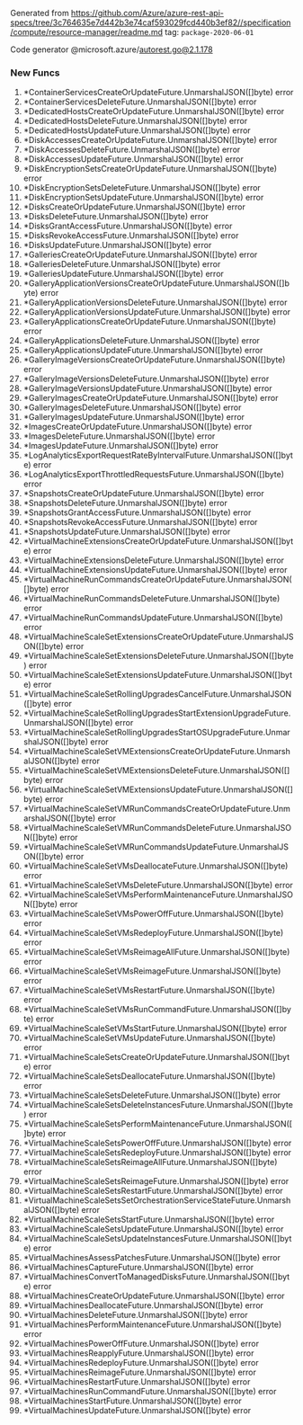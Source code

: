 Generated from https://github.com/Azure/azure-rest-api-specs/tree/3c764635e7d442b3e74caf593029fcd440b3ef82//specification/compute/resource-manager/readme.md tag: `package-2020-06-01`

Code generator @microsoft.azure/autorest.go@2.1.178


### New Funcs

1. *ContainerServicesCreateOrUpdateFuture.UnmarshalJSON([]byte) error
1. *ContainerServicesDeleteFuture.UnmarshalJSON([]byte) error
1. *DedicatedHostsCreateOrUpdateFuture.UnmarshalJSON([]byte) error
1. *DedicatedHostsDeleteFuture.UnmarshalJSON([]byte) error
1. *DedicatedHostsUpdateFuture.UnmarshalJSON([]byte) error
1. *DiskAccessesCreateOrUpdateFuture.UnmarshalJSON([]byte) error
1. *DiskAccessesDeleteFuture.UnmarshalJSON([]byte) error
1. *DiskAccessesUpdateFuture.UnmarshalJSON([]byte) error
1. *DiskEncryptionSetsCreateOrUpdateFuture.UnmarshalJSON([]byte) error
1. *DiskEncryptionSetsDeleteFuture.UnmarshalJSON([]byte) error
1. *DiskEncryptionSetsUpdateFuture.UnmarshalJSON([]byte) error
1. *DisksCreateOrUpdateFuture.UnmarshalJSON([]byte) error
1. *DisksDeleteFuture.UnmarshalJSON([]byte) error
1. *DisksGrantAccessFuture.UnmarshalJSON([]byte) error
1. *DisksRevokeAccessFuture.UnmarshalJSON([]byte) error
1. *DisksUpdateFuture.UnmarshalJSON([]byte) error
1. *GalleriesCreateOrUpdateFuture.UnmarshalJSON([]byte) error
1. *GalleriesDeleteFuture.UnmarshalJSON([]byte) error
1. *GalleriesUpdateFuture.UnmarshalJSON([]byte) error
1. *GalleryApplicationVersionsCreateOrUpdateFuture.UnmarshalJSON([]byte) error
1. *GalleryApplicationVersionsDeleteFuture.UnmarshalJSON([]byte) error
1. *GalleryApplicationVersionsUpdateFuture.UnmarshalJSON([]byte) error
1. *GalleryApplicationsCreateOrUpdateFuture.UnmarshalJSON([]byte) error
1. *GalleryApplicationsDeleteFuture.UnmarshalJSON([]byte) error
1. *GalleryApplicationsUpdateFuture.UnmarshalJSON([]byte) error
1. *GalleryImageVersionsCreateOrUpdateFuture.UnmarshalJSON([]byte) error
1. *GalleryImageVersionsDeleteFuture.UnmarshalJSON([]byte) error
1. *GalleryImageVersionsUpdateFuture.UnmarshalJSON([]byte) error
1. *GalleryImagesCreateOrUpdateFuture.UnmarshalJSON([]byte) error
1. *GalleryImagesDeleteFuture.UnmarshalJSON([]byte) error
1. *GalleryImagesUpdateFuture.UnmarshalJSON([]byte) error
1. *ImagesCreateOrUpdateFuture.UnmarshalJSON([]byte) error
1. *ImagesDeleteFuture.UnmarshalJSON([]byte) error
1. *ImagesUpdateFuture.UnmarshalJSON([]byte) error
1. *LogAnalyticsExportRequestRateByIntervalFuture.UnmarshalJSON([]byte) error
1. *LogAnalyticsExportThrottledRequestsFuture.UnmarshalJSON([]byte) error
1. *SnapshotsCreateOrUpdateFuture.UnmarshalJSON([]byte) error
1. *SnapshotsDeleteFuture.UnmarshalJSON([]byte) error
1. *SnapshotsGrantAccessFuture.UnmarshalJSON([]byte) error
1. *SnapshotsRevokeAccessFuture.UnmarshalJSON([]byte) error
1. *SnapshotsUpdateFuture.UnmarshalJSON([]byte) error
1. *VirtualMachineExtensionsCreateOrUpdateFuture.UnmarshalJSON([]byte) error
1. *VirtualMachineExtensionsDeleteFuture.UnmarshalJSON([]byte) error
1. *VirtualMachineExtensionsUpdateFuture.UnmarshalJSON([]byte) error
1. *VirtualMachineRunCommandsCreateOrUpdateFuture.UnmarshalJSON([]byte) error
1. *VirtualMachineRunCommandsDeleteFuture.UnmarshalJSON([]byte) error
1. *VirtualMachineRunCommandsUpdateFuture.UnmarshalJSON([]byte) error
1. *VirtualMachineScaleSetExtensionsCreateOrUpdateFuture.UnmarshalJSON([]byte) error
1. *VirtualMachineScaleSetExtensionsDeleteFuture.UnmarshalJSON([]byte) error
1. *VirtualMachineScaleSetExtensionsUpdateFuture.UnmarshalJSON([]byte) error
1. *VirtualMachineScaleSetRollingUpgradesCancelFuture.UnmarshalJSON([]byte) error
1. *VirtualMachineScaleSetRollingUpgradesStartExtensionUpgradeFuture.UnmarshalJSON([]byte) error
1. *VirtualMachineScaleSetRollingUpgradesStartOSUpgradeFuture.UnmarshalJSON([]byte) error
1. *VirtualMachineScaleSetVMExtensionsCreateOrUpdateFuture.UnmarshalJSON([]byte) error
1. *VirtualMachineScaleSetVMExtensionsDeleteFuture.UnmarshalJSON([]byte) error
1. *VirtualMachineScaleSetVMExtensionsUpdateFuture.UnmarshalJSON([]byte) error
1. *VirtualMachineScaleSetVMRunCommandsCreateOrUpdateFuture.UnmarshalJSON([]byte) error
1. *VirtualMachineScaleSetVMRunCommandsDeleteFuture.UnmarshalJSON([]byte) error
1. *VirtualMachineScaleSetVMRunCommandsUpdateFuture.UnmarshalJSON([]byte) error
1. *VirtualMachineScaleSetVMsDeallocateFuture.UnmarshalJSON([]byte) error
1. *VirtualMachineScaleSetVMsDeleteFuture.UnmarshalJSON([]byte) error
1. *VirtualMachineScaleSetVMsPerformMaintenanceFuture.UnmarshalJSON([]byte) error
1. *VirtualMachineScaleSetVMsPowerOffFuture.UnmarshalJSON([]byte) error
1. *VirtualMachineScaleSetVMsRedeployFuture.UnmarshalJSON([]byte) error
1. *VirtualMachineScaleSetVMsReimageAllFuture.UnmarshalJSON([]byte) error
1. *VirtualMachineScaleSetVMsReimageFuture.UnmarshalJSON([]byte) error
1. *VirtualMachineScaleSetVMsRestartFuture.UnmarshalJSON([]byte) error
1. *VirtualMachineScaleSetVMsRunCommandFuture.UnmarshalJSON([]byte) error
1. *VirtualMachineScaleSetVMsStartFuture.UnmarshalJSON([]byte) error
1. *VirtualMachineScaleSetVMsUpdateFuture.UnmarshalJSON([]byte) error
1. *VirtualMachineScaleSetsCreateOrUpdateFuture.UnmarshalJSON([]byte) error
1. *VirtualMachineScaleSetsDeallocateFuture.UnmarshalJSON([]byte) error
1. *VirtualMachineScaleSetsDeleteFuture.UnmarshalJSON([]byte) error
1. *VirtualMachineScaleSetsDeleteInstancesFuture.UnmarshalJSON([]byte) error
1. *VirtualMachineScaleSetsPerformMaintenanceFuture.UnmarshalJSON([]byte) error
1. *VirtualMachineScaleSetsPowerOffFuture.UnmarshalJSON([]byte) error
1. *VirtualMachineScaleSetsRedeployFuture.UnmarshalJSON([]byte) error
1. *VirtualMachineScaleSetsReimageAllFuture.UnmarshalJSON([]byte) error
1. *VirtualMachineScaleSetsReimageFuture.UnmarshalJSON([]byte) error
1. *VirtualMachineScaleSetsRestartFuture.UnmarshalJSON([]byte) error
1. *VirtualMachineScaleSetsSetOrchestrationServiceStateFuture.UnmarshalJSON([]byte) error
1. *VirtualMachineScaleSetsStartFuture.UnmarshalJSON([]byte) error
1. *VirtualMachineScaleSetsUpdateFuture.UnmarshalJSON([]byte) error
1. *VirtualMachineScaleSetsUpdateInstancesFuture.UnmarshalJSON([]byte) error
1. *VirtualMachinesAssessPatchesFuture.UnmarshalJSON([]byte) error
1. *VirtualMachinesCaptureFuture.UnmarshalJSON([]byte) error
1. *VirtualMachinesConvertToManagedDisksFuture.UnmarshalJSON([]byte) error
1. *VirtualMachinesCreateOrUpdateFuture.UnmarshalJSON([]byte) error
1. *VirtualMachinesDeallocateFuture.UnmarshalJSON([]byte) error
1. *VirtualMachinesDeleteFuture.UnmarshalJSON([]byte) error
1. *VirtualMachinesPerformMaintenanceFuture.UnmarshalJSON([]byte) error
1. *VirtualMachinesPowerOffFuture.UnmarshalJSON([]byte) error
1. *VirtualMachinesReapplyFuture.UnmarshalJSON([]byte) error
1. *VirtualMachinesRedeployFuture.UnmarshalJSON([]byte) error
1. *VirtualMachinesReimageFuture.UnmarshalJSON([]byte) error
1. *VirtualMachinesRestartFuture.UnmarshalJSON([]byte) error
1. *VirtualMachinesRunCommandFuture.UnmarshalJSON([]byte) error
1. *VirtualMachinesStartFuture.UnmarshalJSON([]byte) error
1. *VirtualMachinesUpdateFuture.UnmarshalJSON([]byte) error
